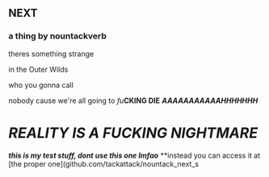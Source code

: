 ## NEXT
### a thing by nountackverb
theres something strange

in the Outer Wilds

who you gonna call

nobody cause we're all going to *fu***CKING DIE** ***AAAAAAAAAAAHHHHHHH***

# ***REALITY IS A FUCKING NIGHTMARE***






***this is my test stuff, dont use this one lmfao***
**instead you can access it at [the proper one](github.com/tackattack/nountack_next_s
